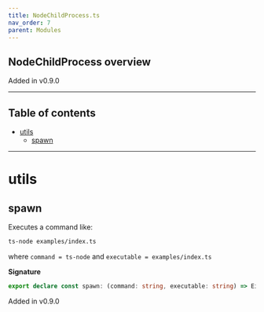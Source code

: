 ```yaml
---
title: NodeChildProcess.ts
nav_order: 7
parent: Modules
---
```


## NodeChildProcess overview

Added in v0.9.0

---

<h2 class="text-delta">Table of contents</h2>

- [utils](#utils)
  - [spawn](#spawn)

---

# utils

## spawn

Executes a command like:

```sh
ts-node examples/index.ts
```

where `command = ts-node` and `executable = examples/index.ts`

**Signature**

```ts
export declare const spawn: (command: string, executable: string) => Either.Either<Error, void>
```

Added in v0.9.0
